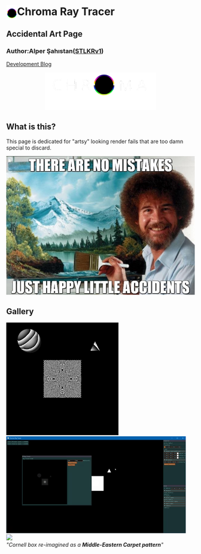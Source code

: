 #  Chroma Ray Tracer <img align="left" src= "resources/logo_solo.png" height="40">
## Accidental Art Page
### Author:Alper Şahıstan([STLKRv1](https://github.com/STLKRv1))  

[Development Blog](README.md)  

<p align="center">
<img src= "resources/logo_w.png" height="100"></p>  
  
## What is this?

This page is dedicated for "artsy" looking render fails that are too damn special to discard.  
<p align="center">
<img src= "resources/bob.jpg" >
</p>  
  
## Gallery

<img src= "resources/fail3.png" width = "300" > <img src= "resources/light_bug.gif" >  
<img src= "resources/halıkilimtravel.png" width = "300" >  
*"Cornell box re-imagined as a **Middle-Eastern Carpet pattern**"*


